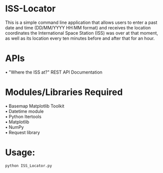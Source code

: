 # ISS-Locator

This is a simple command line application that allows users to enter a past date and time (DD/MM/YYYY HH:MM format) and
receives the location coordinates the International Space Station (ISS) was over at that moment, as well as its location every ten minutes before
and after that for an hour.

# APIs
•	"Where the ISS at?" REST API Documentation

# Modules/Libraries Required
•	Basemap Matplotlib Toolkit\
•	Datetime module\
•	Python Itertools\
•	Matplotlib\
•	NumPy\
•	Request library

# Usage:
```python
python ISS_Locator.py 

